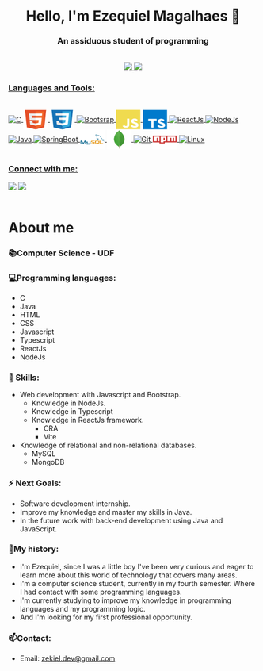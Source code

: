 <h1 align="center">Hello, I'm Ezequiel Magalhaes 👋</h1>
<h3 align="center">An assiduous student of programming</h3>
</br>

<div align="center">
  <a href="https://github.com/EzequielMagalhaes">
  <img height="180em" src="https://github-readme-stats-sigma-five.vercel.app/api?username=EzequielMagalhaes&show_icons=true&theme=radical&include_all_commits=true&count_private=true"/>
  <img height="180em" src="https://github-readme-stats-sigma-five.vercel.app/api/top-langs/?username=EzequielMagalhaes&layout=compact&langs_count=14&theme=radical"/>
</div>

<h3 align="left">Languages and Tools:</h3>
<div style="display: inline_block"><br>
  <img align="center" alt="C" height="40" width="50" src="https://cdn.jsdelivr.net/gh/devicons/devicon/icons/c/c-original.svg"/>
  <img align="center" alt="HTML" height="40" width="50" src="https://raw.githubusercontent.com/devicons/devicon/master/icons/html5/html5-original.svg"/>
  <img align="center" alt="CSS" height="40" width="50" src="https://raw.githubusercontent.com/devicons/devicon/master/icons/css3/css3-original.svg"/>
  <img align="center" alt="Bootsrap" height="40" width="50" src="https://raw.githubusercontent.com/EzequielMagalhaes/devicon/1119b9f84c0290e0f0b38982099a2bd027a48bf1/icons/bootstrap/bootstrap-original.svg"/>
  <img align="center" alt="Javascript" height="40" width="50" src="https://raw.githubusercontent.com/devicons/devicon/master/icons/javascript/javascript-plain.svg"/>
  <img align="center" alt="Typescript" height="40" width="50" src="https://raw.githubusercontent.com/devicons/devicon/master/icons/typescript/typescript-plain.svg"/>
  <img align="center" alt="ReactJs" height="40" width="50" src="https://cdn.jsdelivr.net/gh/devicons/devicon/icons/react/react-original.svg"/>
  <img align="center" alt="NodeJs" height="40" width="50" src="https://cdn.jsdelivr.net/gh/devicons/devicon/icons/nodejs/nodejs-original.svg"/>
  <img align="center" alt="Java" height="40" width="50" src="https://cdn.jsdelivr.net/gh/devicons/devicon/icons/java/java-original.svg"/>
  <img align="center" alt="SpringBoot" height="40" width="50" src="https://cdn.jsdelivr.net/gh/devicons/devicon/icons/spring/spring-original.svg"/>
  <img align="center" alt="MySQL" height="40" width="50" src="https://raw.githubusercontent.com/devicons/devicon/1119b9f84c0290e0f0b38982099a2bd027a48bf1/icons/mysql/mysql-original-wordmark.svg"/>
  <img align="center" alt="MongoDB" height="40" width="50" src="https://raw.githubusercontent.com/devicons/devicon/1119b9f84c0290e0f0b38982099a2bd027a48bf1/icons/mongodb/mongodb-original.svg"/>
  <img align="center" alt="Git" height="40" width="50" src="https://cdn.jsdelivr.net/gh/devicons/devicon/icons/git/git-original.svg"/>
  <!--<img align="center" alt="GitLab" height="30" width="40" src="https://cdn.jsdelivr.net/gh/devicons/devicon/icons/gitlab/gitlab-original.svg"/> -->
  <img align="center" alt="npm" height="40" width="50" src="https://raw.githubusercontent.com/devicons/devicon/1119b9f84c0290e0f0b38982099a2bd027a48bf1/icons/npm/npm-original-wordmark.svg"/>
  <img align="center" alt="Linux" height="40" width="50" src="https://cdn.jsdelivr.net/gh/devicons/devicon/icons/linux/linux-original.svg"/>
</div>
  
##
<h3 align="left">Connect with me:</h3>
<div> 
  <a href = "mailto:zekiel.dev@gmail.com" target="_blank"><img src="https://img.shields.io/badge/Gmail-D14836?style=for-the-badge&logo=gmail&logoColor=white" target="_blank"></a>
  <a href="https://www.linkedin.com/in/zekiell/" target="_blank"><img src="https://img.shields.io/badge/-LinkedIn-%230077B5?style=for-the-badge&logo=linkedin&logoColor=white" target="_blank"></a>
</div>
<br/>

<h1> About me </h1> 
<h3> 📚Computer Science - UDF </h3>

### 💻Programming languages:
- C
- Java
- HTML
- CSS
- Javascript
- Typescript
- ReactJs
- NodeJs

### 👾 Skills:
- Web development with Javascript and Bootstrap. 
  * Knowledge in NodeJs.
  * Knowledge in Typescript
  * Knowledge in ReactJs framework.
    - CRA
    - Vite
- Knowledge of relational and non-relational databases.
  * MySQL
  * MongoDB

### ⚡ Next Goals:
- Software development internship.
- Improve my knowledge and master my skills in Java.
- In the future work with back-end development using Java and JavaScript.

### 📜My history:
- I'm Ezequiel, since I was a little boy I've been very curious and eager to learn more about this world of technology that covers many areas.
- I'm a computer science student, currently in my fourth semester. Where I had contact with some programming languages.
- I'm currently studying to improve my knowledge in programming languages and my programming logic.
- And I'm looking for my first professional opportunity.

### 📫Contact:
  - Email: zekiel.dev@gmail.com
</br>
<!--
*JOGO DO PACMAN*
<p align="center">
  <img src="gif/pacman_game.gif" alt="Animated gif pacman game" height="282px" width="637">
</p>

<!--
*CONTADOR DE VIEWS DO PERFIL*
  <p align="left"> <img src="https://komarev.com/ghpvc/?username=EzequielMagalhaes&label=Profile%20views&color=0e75b6&style=flat" alt="ezequielmagalhaes"/></p>

**EzequielMagalhaes/EzequielMagalhaes** is a ✨ _special_ ✨ repository because its `README.md` (this file) appears on your GitHub profile.
Here are some ideas to get you started:
- 🔭 I’m currently working on ...
- 🌱 I’m currently learning ...
- 👯 I’m looking to collaborate on ...
- 🤔 I’m looking for help with ...
- 💬 Ask me about ...
- 📫 How to reach me: ...
- 😄 Pronouns: ...
- ⚡ Fun fact: ...
<a href="https://www.instagram.com/zekiell._/" target="_blank"><img src="https://img.shields.io/badge/-Instagram-%23E4405F?style=for-the-badge&logo=instagram&logoColor=white" target="_blank"></a>
-->
